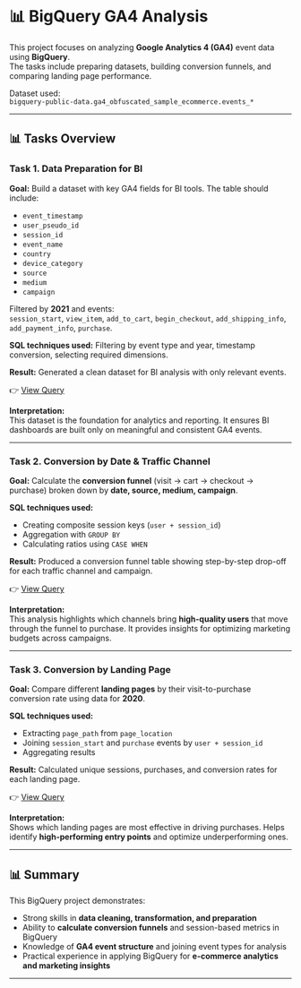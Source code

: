 # 📊 BigQuery GA4 Analysis  

This project focuses on analyzing **Google Analytics 4 (GA4)** event data using **BigQuery**.  
The tasks include preparing datasets, building conversion funnels, and comparing landing page performance.  

Dataset used:  
`bigquery-public-data.ga4_obfuscated_sample_ecommerce.events_*`  

---

## 📊 Tasks Overview  

### Task 1. Data Preparation for BI  

**Goal:** Build a dataset with key GA4 fields for BI tools. The table should include:  
- `event_timestamp`  
- `user_pseudo_id`  
- `session_id`  
- `event_name`  
- `country`  
- `device_category`  
- `source`  
- `medium`  
- `campaign`  

Filtered by **2021** and events:  
`session_start`, `view_item`, `add_to_cart`, `begin_checkout`, `add_shipping_info`, `add_payment_info`, `purchase`.  

**SQL techniques used:** Filtering by event type and year, timestamp conversion, selecting required dimensions.  

**Result:** Generated a clean dataset for BI analysis with only relevant events.  

👉 [View Query](scripts/script_bq1.)  

**Interpretation:**  
This dataset is the foundation for analytics and reporting. It ensures BI dashboards are built only on meaningful and consistent GA4 events.  

---

### Task 2. Conversion by Date & Traffic Channel  

**Goal:** Calculate the **conversion funnel** (visit → cart → checkout → purchase) broken down by **date, source, medium, campaign**.  

**SQL techniques used:**  
- Creating composite session keys (`user + session_id`)  
- Aggregation with `GROUP BY`  
- Calculating ratios using `CASE WHEN`  

**Result:** Produced a conversion funnel table showing step-by-step drop-off for each traffic channel and campaign.  

👉 [View Query](bigquery/assets/script_bq1.sql)  

**Interpretation:**  
This analysis highlights which channels bring **high-quality users** that move through the funnel to purchase. It provides insights for optimizing marketing budgets across campaigns.  

---

### Task 3. Conversion by Landing Page  

**Goal:** Compare different **landing pages** by their visit-to-purchase conversion rate using data for **2020**.  

**SQL techniques used:**  
- Extracting `page_path` from `page_location`  
- Joining `session_start` and `purchase` events by `user + session_id`  
- Aggregating results  

**Result:** Calculated unique sessions, purchases, and conversion rates for each landing page.  

👉 [View Query](script_bq3.sql)  

**Interpretation:**  
Shows which landing pages are most effective in driving purchases. Helps identify **high-performing entry points** and optimize underperforming ones.  

---

## 📊 Summary  

This BigQuery project demonstrates:  
- Strong skills in **data cleaning, transformation, and preparation**  
- Ability to **calculate conversion funnels** and session-based metrics in BigQuery  
- Knowledge of **GA4 event structure** and joining event types for analysis  
- Practical experience in applying BigQuery for **e-commerce analytics and marketing insights**  

---
